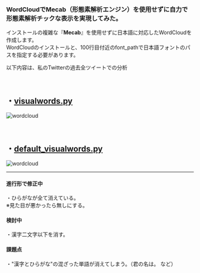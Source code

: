### WordCloudでMecab（形態素解析エンジン）を使用せずに自力で形態素解析チックな表示を実現してみた。


インストールの複雑な『**Mecab**』を使用せずに日本語に対応したWordCloudを作成します。  
WordCloudのインストールと、100行目付近のfont_pathで日本語フォントのパスを指定する必要があります。  

以下内容は、私のTwitterの過去全ツイートでの分析  

　  

## ・[visualwords.py](https://github.com/aocattleya/WordCloud-Japanese_Sample/blob/master/visualwords.py)

![wordcloud](https://user-images.githubusercontent.com/39142850/60110631-5c934a00-97a7-11e9-8a78-4c711541747a.png)

　　  
## ・[default_visualwords.py](https://github.com/aocattleya/WordCloud-Japanese_Sample/blob/master/default_visualwords.py)

![wordcloud](https://user-images.githubusercontent.com/39142850/59966720-5f016400-955b-11e9-9f97-e1ef8ffe5f36.png)

-----

#### 進行形で修正中
・ひらがなが全て消えている。  
※見た目が悪かったら無しにする。

#### 検討中
・漢字二文字以下を消す。

#### 課題点
・"漢字とひらがな"の混ざった単語が消えてしまう。（君の名は。 など）
